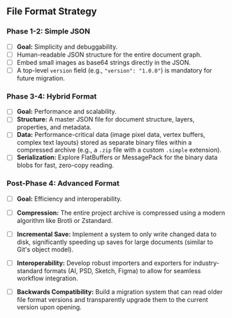 ## File Format Strategy

### Phase 1-2: Simple JSON
- [ ] **Goal:** Simplicity and debuggability.
- [ ] Human-readable JSON structure for the entire document graph.
- [ ] Embed small images as base64 strings directly in the JSON.
- [ ] A top-level `version` field (e.g., `"version": "1.0.0"`) is mandatory for future migration.

### Phase 3-4: Hybrid Format
- [ ] **Goal:** Performance and scalability.
- [ ] **Structure:** A master JSON file for document structure, layers, properties, and metadata.
- [ ] **Data:** Performance-critical data (image pixel data, vertex buffers, complex text layouts) stored as separate binary files within a compressed archive (e.g., a `.zip` file with a custom `.simple` extension).
- [ ] **Serialization:** Explore FlatBuffers or MessagePack for the binary data blobs for fast, zero-copy reading.

### Post-Phase 4: Advanced Format
- [ ] **Goal:** Efficiency and interoperability.
- [ ] **Compression:** The entire project archive is compressed using a modern algorithm like Brotli or Zstandard.
- [ ] **Incremental Save:** Implement a system to only write changed data to disk, significantly speeding up saves for large documents (similar to Git's object model).
- [ ] **Interoperability:** Develop robust importers and exporters for industry-standard formats (AI, PSD, Sketch, Figma) to allow for seamless workflow integration.
- [ ] **Backwards Compatibility:** Build a migration system that can read older file format versions and transparently upgrade them to the current version upon opening.

